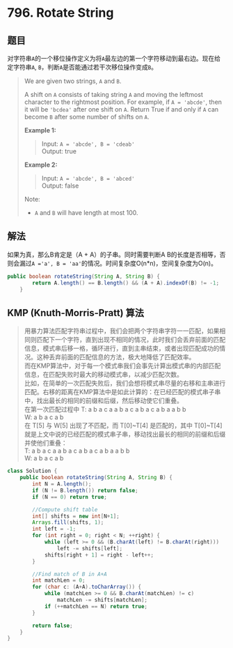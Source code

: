 # 796. Rotate String

## 题目

对字符串`A`的一个移位操作定义为将`A`最左边的第一个字符移动到最右边。现在给定字符串`A`, `B`，判断`A`是否能通过若干次移位操作变成`B`。

>We are given two strings, `A` and `B`.
>
>A shift on `A` consists of taking string `A` and moving the leftmost character to the rightmost position. For example, if `A = 'abcde'`, then it will be `'bcdea'` after one shift on `A`. Return True if and only if `A` can become `B` after some number of shifts on `A`.
>
>**Example 1:**
>>Input: `A = 'abcde', B = 'cdeab'`  
>>Output: true  
>
>**Example 2:**
>>Input: `A = 'abcde', B = 'abced'`  
>>Output: false
>
>Note:
>
> - `A` and `B` will have length at most 100.

## 解法

如果为真，那么B肯定是（A + A）的子串。同时需要判断A B的长度是否相等，否则会漏过`A ='a', B = 'aa'`的情况。时间复杂度O(n*n)，空间复杂度为O(n)。

```java
public boolean rotateString(String A, String B) {
        return A.length() == B.length() && (A + A).indexOf(B) != -1;
    }
```

## KMP (Knuth-Morris-Pratt) 算法

>用暴力算法匹配字符串过程中，我们会把两个字符串字符一一匹配，如果相同则匹配下一个字符，直到出现不相同的情况，此时我们会丢弃前面的匹配信息，模式串后移一格，循环进行，直到主串结束，或者出现匹配成功的情况。这种丢弃前面的匹配信息的方法，极大地降低了匹配效率。  
>而在KMP算法中，对于每一个模式串我们会事先计算出模式串的内部匹配信息，在匹配失败时最大的移动模式串，以减少匹配次数。  
>比如，在简单的一次匹配失败后，我们会想将模式串尽量的右移和主串进行匹配。右移的距离在KMP算法中是如此计算的：在已经匹配的模式串子串中，找出最长的相同的前缀和后缀，然后移动使它们重叠。  
在第一次匹配过程中
>T: a b a c a a b a c a b a c a b a a b b  
>W: a b a c a b  
>在 T[5] 与 W[5] 出现了不匹配，而 T[0]~T[4] 是匹配的，其中 T[0]~T[4] 就是上文中说的已经匹配的模式串子串，移动找出最长的相同的前缀和后缀并使他们重叠：  
T: a b a c a a b a c a b a c a b a a b b  
W: a b a c a b

```java
class Solution {
    public boolean rotateString(String A, String B) {
        int N = A.length();
        if (N != B.length()) return false;
        if (N == 0) return true;

        //Compute shift table
        int[] shifts = new int[N+1];
        Arrays.fill(shifts, 1);
        int left = -1;
        for (int right = 0; right < N; ++right) {
            while (left >= 0 && (B.charAt(left) != B.charAt(right)))
                left -= shifts[left];
            shifts[right + 1] = right - left++;
        }

        //Find match of B in A+A
        int matchLen = 0;
        for (char c: (A+A).toCharArray()) {
            while (matchLen >= 0 && B.charAt(matchLen) != c)
                matchLen -= shifts[matchLen];
            if (++matchLen == N) return true;
        }

        return false;
    }
}
```
